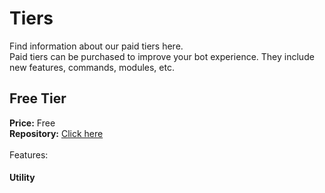 # Tiers
Find information about our paid tiers here.<br>
Paid tiers can be purchased to improve your bot experience. They include new features, commands, modules, etc.

## Free Tier
**Price:** Free<br>
**Repository:** [Click here](https://github.com/discordmodutils/free)<br>
<br>
Features:<br>
#### Utility
